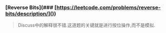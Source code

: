 ### [Reverse Bits](### [https://leetcode.com/problems/reverse-bits/description/]())
> Discuss中的解释很不错.这道题的关键就是进行按位操作,而不是模拟.   
